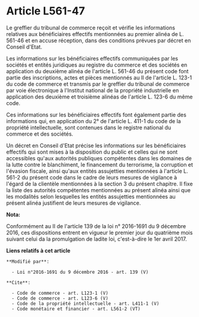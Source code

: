 # Article L561-47

Le greffier du tribunal de commerce reçoit et vérifie les informations relatives aux bénéficiaires effectifs mentionnées au
premier alinéa de L. 561-46 et en accuse réception, dans des conditions prévues par décret en Conseil d'Etat. 

Les informations sur les bénéficiaires effectifs communiquées par les sociétés et entités juridiques au registre du commerce
et des sociétés en application du deuxième alinéa de l'article L. 561-46 du présent code font partie des inscriptions, actes
et pièces mentionnés au II de l'article L. 123-1 du code de commerce et transmis par le greffier du tribunal de commerce par
voie électronique à l'Institut national de la propriété industrielle en application des deuxième et troisième alinéas de
l'article L. 123-6 du même code. 

Ces informations sur les bénéficiaires effectifs font également partie des informations qui, en application du 2° de
l'article L. 411-1 du code de la propriété intellectuelle, sont contenues dans le registre national du commerce et des
sociétés. 

Un décret en Conseil d'Etat précise les informations sur les bénéficiaires effectifs qui sont mises à la disposition du
public et celles qui ne sont accessibles qu'aux autorités publiques compétentes dans les domaines de la lutte contre le
blanchiment, le financement du terrorisme, la corruption et l'évasion fiscale, ainsi qu'aux entités assujetties mentionnées à
l'article L. 561-2 du présent code dans le cadre de leurs mesures de vigilance à l'égard de la clientèle mentionnées à la
section 3 du présent chapitre. Il fixe la liste des autorités compétentes mentionnées au présent alinéa ainsi que les
modalités selon lesquelles les entités assujetties mentionnées au présent alinéa justifient de leurs mesures de vigilance.

**Nota:**

Conformément au II de l'article 139 de la loi n° 2016-1691 du 9 décembre 2016, ces dispositions entrent en vigueur le premier
jour du quatrième mois suivant celui da la promulgation de ladite loi, c'est-à-dire le 1er avril 2017.

**Liens relatifs à cet article**

	**Modifié par**:

	  - Loi n°2016-1691 du 9 décembre 2016 - art. 139 (V)

	**Cite**:

	  - Code de commerce - art. L123-1 (V)
	  - Code de commerce - art. L123-6 (V)
	  - Code de la propriété intellectuelle - art. L411-1 (V)
	  - Code monétaire et financier - art. L561-2 (VT)
